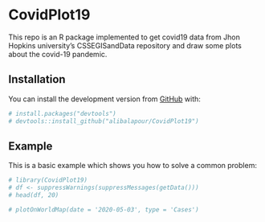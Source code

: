 
<!-- README.md is generated from README.Rmd. Please edit that file -->

# CovidPlot19

<!-- badges: start -->
<!-- badges: end -->

This repo is an R package implemented to get covid19 data from Jhon
Hopkins university’s CSSEGISandData repository and draw some plots about
the covid-19 pandemic.

## Installation

You can install the development version from
[GitHub](https://github.com/alibalapour/CovidPlot19) with:

``` r
# install.packages("devtools")
# devtools::install_github("alibalapour/CovidPlot19")
```

## Example

This is a basic example which shows you how to solve a common problem:

``` r
# library(CovidPlot19)
# df <- suppressWarnings(suppressMessages(getData()))
# head(df, 20)
```

``` r
# plotOnWorldMap(date = '2020-05-03', type = 'Cases')
```
